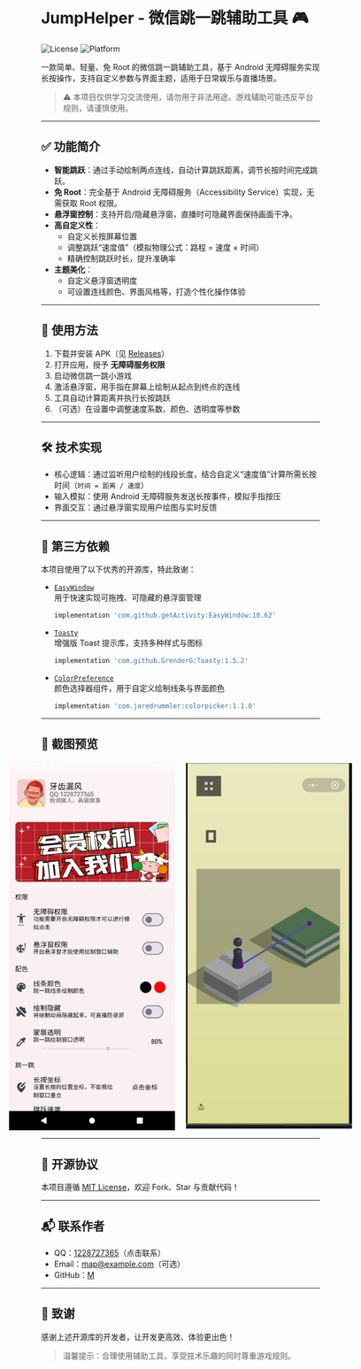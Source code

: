 # JumpHelper - 微信跳一跳辅助工具 🎮

![License](https://img.shields.io/badge/license-MIT-blue.svg) ![Platform](https://img.shields.io/badge/platform-Android-brightgreen.svg)

一款简单、轻量、免 Root 的微信跳一跳辅助工具，基于 Android 无障碍服务实现长按操作，支持自定义参数与界面主题，适用于日常娱乐与直播场景。

> ⚠️ 本项目仅供学习交流使用，请勿用于非法用途。游戏辅助可能违反平台规则，请谨慎使用。

---

## ✅ 功能简介

- **智能跳跃**：通过手动绘制两点连线，自动计算跳跃距离，调节长按时间完成跳跃。
- **免 Root**：完全基于 Android 无障碍服务（Accessibility Service）实现，无需获取 Root 权限。
- **悬浮窗控制**：支持开启/隐藏悬浮窗，直播时可隐藏界面保持画面干净。
- **高自定义性**：
  - 自定义长按屏幕位置
  - 调整跳跃“速度值”（模拟物理公式：路程 = 速度 × 时间）
  - 精确控制跳跃时长，提升准确率
- **主题美化**：
  - 自定义悬浮窗透明度
  - 可设置连线颜色、界面风格等，打造个性化操作体验

---

## 🚀 使用方法

1. 下载并安装 APK（见 [Releases](https://github.com/1228727365/Jump_Assistant/blob/master/app/release/app-release.apk)）
2. 打开应用，授予 **无障碍服务权限**
3. 启动微信跳一跳小游戏
4. 激活悬浮窗，用手指在屏幕上绘制从起点到终点的连线
5. 工具自动计算距离并执行长按跳跃
6. （可选）在设置中调整速度系数、颜色、透明度等参数

---

## 🛠 技术实现

- 核心逻辑：通过监听用户绘制的线段长度，结合自定义“速度值”计算所需长按时间（`时间 = 距离 / 速度`）
- 输入模拟：使用 Android 无障碍服务发送长按事件，模拟手指按压
- 界面交互：通过悬浮窗实现用户绘图与实时反馈

---

## 🔧 第三方依赖

本项目使用了以下优秀的开源库，特此致谢：

- [`EasyWindow`](https://github.com/getActivity/EasyWindow)  
  用于快速实现可拖拽、可隐藏的悬浮窗管理  
  ```gradle
  implementation 'com.github.getActivity:EasyWindow:10.62'
  ```

- [`Toasty`](https://github.com/GrenderG/Toasty)  
  增强版 Toast 提示库，支持多种样式与图标  
  ```gradle
  implementation 'com.github.GrenderG:Toasty:1.5.2'
  ```

- [`ColorPreference`](https://github.com/jaredrummler/ColorPicker)  
  颜色选择器组件，用于自定义绘制线条与界面颜色  
  ```gradle
  implementation 'com.jaredrummler:colorpicker:1.1.0'
  ```

---

## 🎨 截图预览
<div style="display: flex; gap: 20px; justify-content: center;">
  <img 
    src="https://github.com/1228727365/Jump_Assistant/blob/master/img/image.png?raw=true" 
    alt="跳跃辅助工具截图" 
    style="width: 300px; height: auto; object-fit: contain;"
  >
  <img 
    src="https://github.com/1228727365/Jump_Assistant/blob/master/img/屏幕截图_20250813_211522.png?raw=true" 
    alt="应用界面截图" 
    style="width: 300px; height: auto; object-fit: contain;"
  >
</div>


---

## 📄 开源协议

本项目遵循 [MIT License](LICENSE)，欢迎 Fork、Star 与贡献代码！

---

## 📬 联系作者

- QQ：[1228727365](http://wpa.qq.com/msgrd?v=3&uin=1228727365&site=qq&menu=yes)（点击联系）
- Email：map@example.com（可选）
- GitHub：[M](https://github.com/1228727365)

---

## 🙌 致谢

感谢上述开源库的开发者，让开发更高效、体验更出色！

> 温馨提示：合理使用辅助工具，享受技术乐趣的同时尊重游戏规则。
